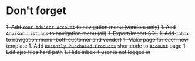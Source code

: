 # Don't forget
~~1. Add `Your Advisor Account` to navigation menu (vendors only)~~
~~1. Add `Advisor Listings` to navigation menu (all)~~
~~1. Export/Import SQL~~
~~1. Add `Inbox` to navigation menu (both customer and vendor)~~
~~1. Make page for each new template~~
~~1. Add `Recently Purchased Products` shortcode to `Account` page~~
~~1. Edit ajax files hard path~~
~~1. Hide inbox if user is not logged in~~
